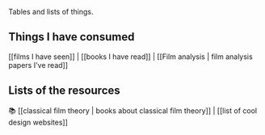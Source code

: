 Tables and lists of things.

## Things I have consumed
[[films I have seen]] | [[books I have read]] | [[Film analysis | film analysis papers I've read]]
## Lists of the resources
📚 [[classical film theory | books about classical film theory]] | [[list of cool design websites]]